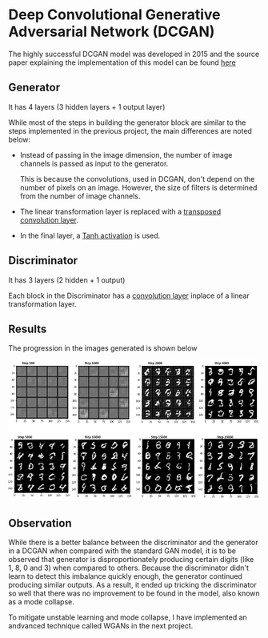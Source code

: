 # Deep Convolutional Generative Adversarial Network (DCGAN) 
The highly successful DCGAN model was developed in 2015 and the source paper explaining the implementation of this model can be found [here](https://arxiv.org/pdf/1511.06434v1.pdf)

## Generator

It has 4 layers (3 hidden layers + 1 output layer)

While most of the steps in building the generator block are similar to the steps implemented in the previous project, the main differences are noted below:

- Instead of passing in the image dimension, the number of image channels is passed as input to the generator.

  This is because the convolutions, used in DCGAN, don't depend on the number of pixels on an image. However, the size of filters is determined from the number of image channels.

- The linear transformation layer is replaced with a [transposed convolution layer](https://pytorch.org/docs/master/generated/torch.nn.ConvTranspose2d.html).

- In the final layer, a [Tanh activation](https://pytorch.org/docs/stable/generated/torch.nn.Tanh.html) is used.

## Discriminator

It has 3 layers (2 hidden + 1 output)

Each block in the Discriminator has a [convolution layer](https://pytorch.org/docs/master/generated/torch.nn.Conv2d.html) inplace of a linear transformation layer.

## Results

The progression in the images generated is shown below

![Result_DCGAN](https://raw.githubusercontent.com/himasai97/GANs/main/DCGAN/Result_DCGAN.PNG)

## Observation

While there is a better balance between the discriminator and the generator in a DCGAN when compared with the standard GAN model, it is to be observed that generator is disproportionately producing certain digits (like 1, 8, 0 and 3) when compared to others. Because the discriminator didn't learn to detect this imbalance quickly enough, the generator continued producing similar outputs. As a result, it ended up tricking the discriminator so well that there was no improvement to be found in the model, also known as a mode collapse.

To mitigate unstable learning and mode collapse, I have implemented an andvanced technique called WGANs in the next project.
